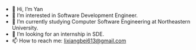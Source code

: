 - 👋 Hi, I’m Yan
- 👀 I’m interested in Software Development Engineer.
- 🌱 I’m currently studying Computer Software Engineering at Northeastern University.
- 💞️ I’m looking for an internship in SDE.
- 📫 How to reach me: lixiangbei613@gmail.com

<!--
**yanqin24/yanqin24** is a ✨ _special_ ✨ repository because its `README.md` (this file) appears on your GitHub profile.
-->
